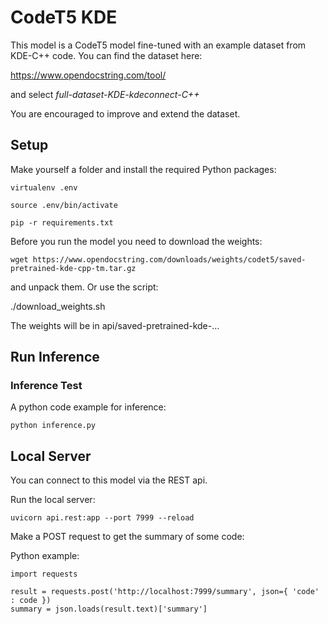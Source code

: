 
# CodeT5 KDE

This model is a CodeT5 model fine-tuned with an example dataset from KDE-C++ code. You can find the dataset here:

https://www.opendocstring.com/tool/ 

and select _full-dataset-KDE-kdeconnect-C++_

You are encouraged to improve and extend the dataset.

## Setup

Make yourself a folder and install the required Python packages:

```virtualenv .env```

```source .env/bin/activate```

```pip -r requirements.txt```

Before you run the model you need to download the weights:

```wget https://www.opendocstring.com/downloads/weights/codet5/saved-pretrained-kde-cpp-tm.tar.gz```

and unpack them. Or use the script:

./download_weights.sh

The weights will be in api/saved-pretrained-kde-...

## Run Inference

### Inference Test

A python code example for inference:

```python inference.py```

## Local Server

You can connect to this model via the REST api.

Run the local server:

```uvicorn api.rest:app --port 7999 --reload```

Make a POST request to get the summary of some code:

Python example:

```
import requests

result = requests.post('http://localhost:7999/summary', json={ 'code' : code })
summary = json.loads(result.text)['summary']
```

